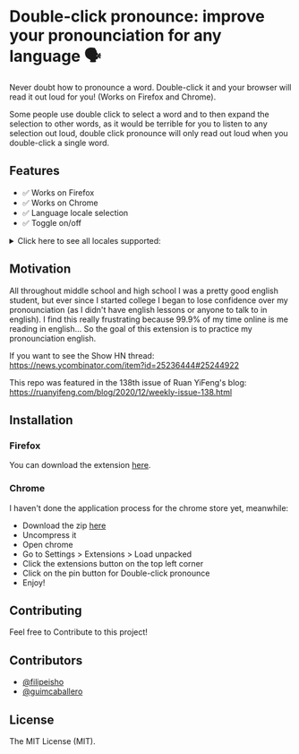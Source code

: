 # Double-click pronounce: improve your pronounciation for any language 🗣

Never doubt how to pronounce a word. Double-click it and your browser will read it out loud for you! (Works on Firefox and Chrome).

Some people use double click to select a word and to then expand the selection to other words, as it would be terrible for you to listen to any selection out loud, double click pronounce will only read out loud when you double-click a single word.

## Features
- ✅ Works on Firefox
- ✅ Works on Chrome
- ✅ Language locale selection
- ✅ Toggle on/off

<details><summary>Click here to see all locales supported:</summary>
<p>


  - "en-US"
  - "it-IT"
  - "sv-SE"
  - "fr-CA" 
  - "de-DE"    
  - "he-IL"
  - "id-ID"
  - "en-GB"
  - "es-AR"
  - "nl-BE"
  - "en-scotland"
  - "en-US"
  - "ro-RO"
  - "pt-PT"
  - "es-ES"
  - "es-MX"
  - "th-TH"
  - "en-AU"
  - "ja-JP"
  - "sk-SK"
  - "hi-IN"
  - "it-IT"
  - "pt-BR"
  - "ar-SA"
  - "hu-HU"
  - "zh-TW"
  - "el-GR"
  - "ru-RU"
  - "en-IE"
  - "es-ES"
  - "nb-NO"
  - "es-MX"
  - "en-IN"
  - "en-US"
  - "da-DK"
  - "fi-FI"
  - "zh-HK"
  - "en-ZA"
  - "fr-FR"
  - "zh-CN"
  - "en-IN"
  - "en-US"
  - "nl-NL"
  - "tr-TR"
  - "ko-KR"
  - "ru-RU"
  - "pl-PL"
  - "cs-CZ"

</p>
</details>



## Motivation
All throughout middle school and high school I was a pretty good english student, but ever since I started college I began to lose confidence over my pronounciation (as I didn't have english lessons or anyone to talk to in english). I find this really frustrating because 99.9% of my time online is me reading in english... So the goal of this extension is to practice my pronounciation english.

If you want to see the Show HN thread: https://news.ycombinator.com/item?id=25236444#25244922

This repo was featured in the 138th issue of Ruan YiFeng's blog: https://ruanyifeng.com/blog/2020/12/weekly-issue-138.html

## Installation

### Firefox

You can download the extension [here](https://addons.mozilla.org/en-US/firefox/addon/double-click-pronounce/).

### Chrome

I haven't done the application process for the chrome store yet, meanwhile:
  - Download the zip [here](https://github.com/filipeisho/pronounce/releases/latest)
  - Uncompress it
  - Open chrome
  - Go to Settings > Extensions > Load unpacked
  - Click the extensions button on the top left corner
  - Click on the pin button for Double-click pronounce
  - Enjoy!
  
## Contributing

Feel free to Contribute to this project!

## Contributors

-   [@filipeisho](https://github.com/filipeisho)
-   [@guimcaballero](https://github.com/guimcaballero)


## License

The MIT License (MIT).
